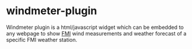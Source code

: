 # windmeter-plugin
Windmeter plugin is a html/javascript widget which can be embedded to any webpage to show [FMI](http://ilmatieteenlaitos.fi/) wind measurements and weather forecast of a specific FMI weather station.

